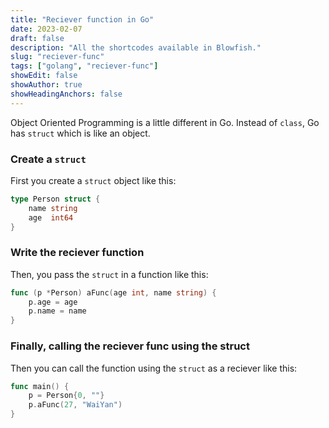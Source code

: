 ```yaml
---
title: "Reciever function in Go"
date: 2023-02-07
draft: false
description: "All the shortcodes available in Blowfish."
slug: "reciever-func"
tags: ["golang", "reciever-func"]
showEdit: false
showAuthor: true
showHeadingAnchors: false
---
```


Object Oriented Programming is a little different in Go. Instead of `class`, Go has `struct` which is like an object.

### Create a `struct`

First you create a `struct` object like this:

```go {linenos=true}
type Person struct {
    name string
    age  int64
}
```
### Write the reciever function

Then, you pass the `struct` in a function like this:

```go {linenos=true}
func (p *Person) aFunc(age int, name string) {
    p.age = age
    p.name = name
}
```

### Finally, calling the reciever func using the struct

Then you can call the function using the `struct` as a reciever like this:

```go
func main() {
    p = Person{0, ""}
    p.aFunc(27, "WaiYan")
}
```